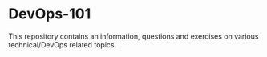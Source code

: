 # DevOps-101

This repository contains an information, questions and exercises on various technical/DevOps related topics.

